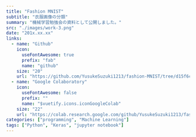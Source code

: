```yaml
---
title: "Fashion MNIST"
subtitle: "衣服画像の分類"
summary: "機械学習勉強会の資料として公開しました。"
src: "./images/work-3.png"
date: "201x.xx.xx"
links: 
  - name: "Github"
    icon: 
      useFontAwesome: true
      prefix: "fab"
      name: "github"
    size: "20"
    url: "https://github.com/YusukeSuzuki1213/fashion-MNIST/tree/d15f6c292e5d79ce8ff03aec0b41d3b916233d61"
  - name: "Google Colaboratory"
    icon: 
      useFontAwesome: false
      prefix: ""
      name: "$vuetify.icons.iconGoogleColab"
    size: "22"
    url: "https://colab.research.google.com/github/YusukeSuzuki1213/fashion-MNIST/blob/master/Fashion-MNIST.ipynb"
categories: ["programming", "Machine Learning"]
tags: ["Python", "Keras", "jupyter notebook"]
---
```

